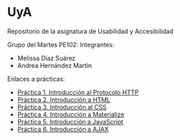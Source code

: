 # UyA
Repositorio de la asignatura de Usabilidad y Accesibilidad

Grupo del Martes PE102:
Integrantes:
- Melissa Díaz Suárez
- Andrea Hernández Martín



Enlaces a prácticas:
- [Práctica 1. Introducción al Protocolo HTTP](https://github.com/Zarlie/UyA/tree/master/Pr%C3%A1ctica%201)
- [Práctica 2. Introducción a HTML](https://github.com/Zarlie/UyA/tree/master/Pr%C3%A1ctica%202)
- [Práctica 3. Introducción al CSS](https://github.com/Zarlie/UyA/tree/master/Pr%C3%A1ctica%203%20-%20CSS)
- [Práctica 4. Introducción a Materialize](https://github.com/Zarlie/UyA/tree/master/Pr%C3%A1ctica%204%20-%20Materialize)
- [Práctica 5. Introducción a JavaScript](https://github.com/Zarlie/UyA/tree/master/Pr%C3%A1ctica%205%20-%20JavaScript)
- [Práctica 6. Introducción a AJAX](https://github.com/Zarlie/UyA/tree/master/Pr%C3%A1ctica%206%20-%20AJAX)

